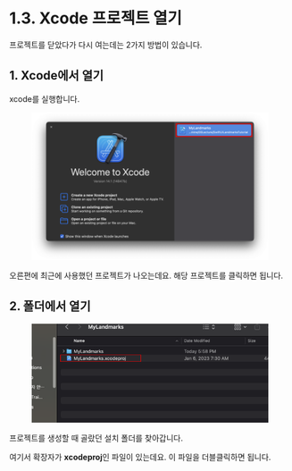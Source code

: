 # 1.3. Xcode 프로젝트 열기

프로젝트를 닫았다가 다시 여는데는 2가지 방법이 있습니다.

## 1. Xcode에서 열기

xcode를 실행합니다.

<figure><img src="../.gitbook/assets/Group 38.png" alt=""><figcaption></figcaption></figure>

오른편에 최근에 사용했던 프로젝트가 나오는데요. 해당 프로젝트를 클릭하면 됩니다.



## 2. 폴더에서 열기

<figure><img src="../.gitbook/assets/Group 39.png" alt=""><figcaption></figcaption></figure>

프로젝트를 생성할 때 골랐던 설치 폴더를 찾아갑니다.

여기서 확장자가 **xcodeproj**인 파일이 있는데요. 이 파일을 더블클릭하면 됩니다.


